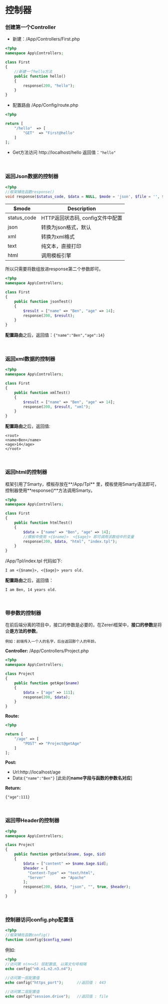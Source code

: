 # 控制器

### 创建第一个Controller

- 新建：/App/Controllers/First.php

``` php
<?php
namespace App\Controllers;

class First
{
  	//新建一个hello方法
    public function hello()
    {
        response(200, "hello");
    }
}
```

- 配置路由 /App/Config/route.php

``` php
<?php

return [
    "/hello"  => [
        "GET"  => "First@hello"
    ]
];
```

- Get方法访问 http://localhost/hello 返回值：`"hello"`

<br/>

### 返回Json数据的控制器

``` php
<?php
//框架辅佐函数response()
void response($status_code, $data = NULL, $mode = 'json', $file = '', $shutdown = true, $header = "")
```

| $mode       | Description            |
| ----------- | ---------------------- |
| status_code | HTTP返回状态码, config文件中配置 |
| json        | 转换为json格式，默认           |
| xml         | 转换为xml格式               |
| text        | 纯文本，直接打印               |
| html        | 调用模板引擎                 |

所以只需要将数组放进response第二个参数即可。

``` php
<?php
namespace App\Controllers;

class First
{
    public function jsonTest()
    {
        $result = ["name" => "Ben", "age" => 14];
        response(200, $result);
    }
}
```

**配置路由**之后，返回值：`{"name":"Ben","age":14}`

<br/>

### 返回xml数据的控制器

``` php
<?php
namespace App\Controllers;

class First
{
    public function xmlTest()
    {
        $result = ["name" => "Ben", "age" => 14];
        response(200, $result, "xml");
    }
}
```

**配置路由**之后，返回值:

``` 
<root>
<name>Ben</name>
<age>14</age>
</root>
```

<br/>

### 返回html的控制器

框架引用了Smarty，模板存放在**/App/Tpl** 里，模板使用Smarty语法即可，控制器使用**response()**方法调用Smarty。

``` php
<?php
namespace App\Controllers;

class First
{
    public function htmlTest()
    {
        $data = ["name" => "Ben", "age" => 14];
      	//模板中使用 <{$name}>  <{$age}> 即可调用该数组中的变量
        response(200, $data, "html", "index.tpl");
    }
}
```

/App/Tpl/index.tpl 代码如下:

``` 
I am <{$name}>, <{$age}> years old.
```

**配置路由**之后，返回值：

``` 
I am Ben, 14 years old.
```

<br/>

### 带参数的控制器

在前后端分离的项目中，接口的参数是必要的，在Zereri框架中，**接口的参数**是将会**是方法的参数**。

`例如：前端传入一个人的名字，后台返回那个人的年龄。`

**Controller:**    /App/Controllers/Project.php

``` php
<?php
namespace App\Controllers;

class Project
{
    public function getAge($name)
    {
        $data = ["age" => 111];
        response(200, $data);
    }
}
```

**Route:**

``` php
<?php

return [
    "/age" => [
        "POST" => "Project@getAge"
    ]
];
```

**Post:**

- Url:http://localhost/age
- Data:`{"name":"Ben"}`       [此处的**name字段与函数的参数名对应**]

**Return:**

``` 
{"age":111}
```

<br/>

### 返回带Header的控制器

``` php
<?php
namespace App\Controllers;

class Project
{
    public function getData($name, $age, $id)
    {
        $data = ["content" => $name.$age.$id];
      	$header = [
          "Content-Type" => "text/html",
          "Server" 		 => "Apache"
        ];
        response(200, $data, "json", "", true, $header);
    }
}
```

<br/>

### 控制器访问config.php配置值

```php
<?php
//框架辅佐函数config()
function &config($config_name)
```

例如:

``` php
<?php
//访问第 n(n<=5) 层配置值, 以英文句号相隔
echo config("n0.n1.n2.n3.n4");  
  
//访问第一层配置值
echo config("https_port");      //返回值 : 443

//访问第二层配置值
echo config("session.drive");   //返回值 : file   
```

